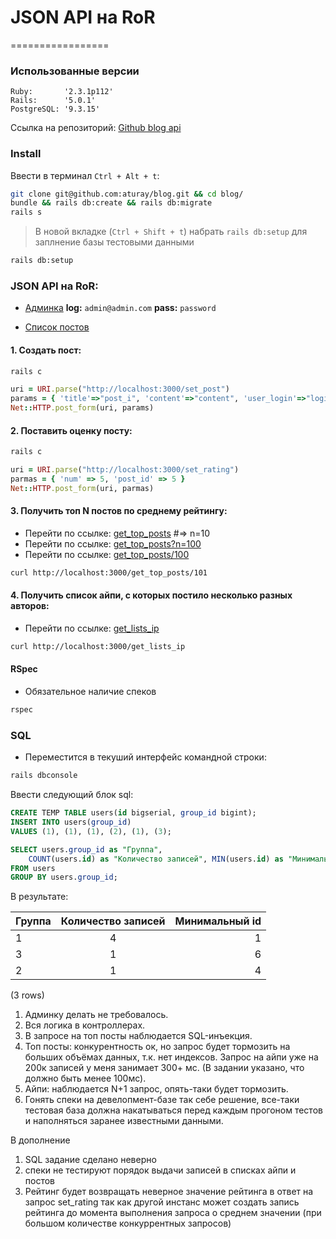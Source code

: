 # JSON API на RoR
=================

### Использованные версии
	Ruby:       '2.3.1p112'
	Rails:      '5.0.1'
	PostgreSQL: '9.3.15'

Ссылка на репозиторий: [Github blog api](git@github.com:aturay/blog.git)     

### Install

Ввести в терминал `Ctrl + Alt + t`: 
```bash
git clone git@github.com:aturay/blog.git && cd blog/
bundle && rails db:create && rails db:migrate
rails s
```

> В новой вкладке (`Ctrl + Shift + t`) набрать `rails db:setup` для заплнение базы тестовыми данными
```bash
rails db:setup
```

### JSON API на RoR:

* [Админка](http://localhost:3000/admin)
	__log:__  `admin@admin.com`
	__pass:__ `password`

 
* [Список постов](http://localhost:3000/)

#### 1. Создать пост:
```bash
rails c
```
```ruby
uri = URI.parse("http://localhost:3000/set_post")
params = { 'title'=>"post_i", 'content'=>"content", 'user_login'=>"login_101)}", "ip"=>"192.168.0.50}" }
Net::HTTP.post_form(uri, params)
```

#### 2. Поставить оценку посту:
```bash
rails c
```
```ruby
uri = URI.parse("http://localhost:3000/set_rating")
parmas = { 'num' => 5, 'post_id' => 5 }
Net::HTTP.post_form(uri, parmas)
```

#### 3. Получить топ N постов по среднему рейтингу:

* Перейти по ссылке: [get_top_posts](http://localhost:3000/get_top_posts) #=> n=10
* Перейти по ссылке: [get_top_posts?n=100](http://localhost:3000/get_top_posts?n=100)
* Перейти по ссылке: [get_top_posts/100](http://localhost:3000/get_top_posts/100) 
```bash
curl http://localhost:3000/get_top_posts/101
```

#### 4. Получить список айпи, с которых постило несколько разных авторов:	
* Перейти по ссылке: [get_lists_ip](http://localhost:3000/get_lists_ip)
```bash
curl http://localhost:3000/get_lists_ip
```

#### RSpec
* Обязательное наличие спеков
```bash
rspec
```

### SQL
* Переместится в текуший интерфейс командной строки:
```bash
rails dbconsole
```

Ввести следующий блок sql:
```SQL
CREATE TEMP TABLE users(id bigserial, group_id bigint);
INSERT INTO users(group_id) 
VALUES (1), (1), (1), (2), (1), (3);

SELECT users.group_id as "Группа", 
	COUNT(users.id) as "Количество записей", MIN(users.id) as "Минимальный id"
FROM users 
GROUP BY users.group_id;
```
В результате:

| Группа | Количество записей | Минимальный id | 
| ------ |:------------------:| --------------:|
|      1 |                  4 |              1 |
|      3 |                  1 |              6 |
|      2 |                  1 |              4 |

(3 rows)


1. Админку делать не требовалось.
2. Вся логика в контроллерах.
3. В запросе на топ посты наблюдается SQL-инъекция.
4. Топ посты: конкурентность ок, 
	но запрос будет тормозить на больших объёмах данных, 
	т.к. нет индексов. 
	Запрос на айпи уже на 200к записей у меня занимает 300+ мс. 
	(В задании указано, что должно быть менее 100мс).
5. Айпи: наблюдается N+1 запрос, опять-таки будет тормозить.
6. Гонять спеки на девелопмент-базе так себе решение, 
	все-таки тестовая база должна накатываться 
	перед каждым прогоном тестов и наполняться заранее известными данными.

В дополнение
1. SQL задание сделано неверно
2. спеки не тестируют порядок выдачи записей в списках айпи и постов
3. Рейтинг будет возвращать неверное значение рейтинга в ответ на запрос set_rating так как другой инстанс может создать запись рейтинга до момента выполнения запроса о среднем значении (при большом количестве конкуррентных запросов)
